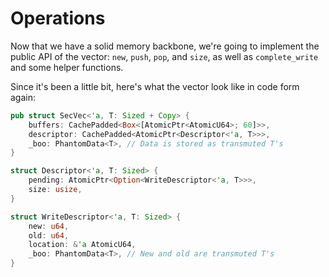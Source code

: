 # Operations

Now that we have a solid memory backbone, we're going to implement the public
API of the vector: `new`, `push`, `pop`, and `size`, as well as `complete_write`
and some helper functions.

Since it's been a little bit, here's what the vector look like in code form again:

```rust
pub struct SecVec<'a, T: Sized + Copy> {
    buffers: CachePadded<Box<[AtomicPtr<AtomicU64>; 60]>>,
    descriptor: CachePadded<AtomicPtr<Descriptor<'a, T>>>,
    _boo: PhantomData<T>, // Data is stored as transmuted T's
}

struct Descriptor<'a, T: Sized> {
    pending: AtomicPtr<Option<WriteDescriptor<'a, T>>>,
    size: usize,
}

struct WriteDescriptor<'a, T: Sized> {
    new: u64,
    old: u64,
    location: &'a AtomicU64,
    _boo: PhantomData<T>, // New and old are transmuted T's
}

```
